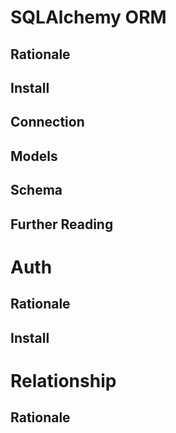 

SQLAlchemy ORM
==============

Rationale
---------

Install
-------

Connection
----------

Models
------

Schema
------

Further Reading
---------------




Auth
====

Rationale
---------

Install
-------




Relationship
============

Rationale
---------


